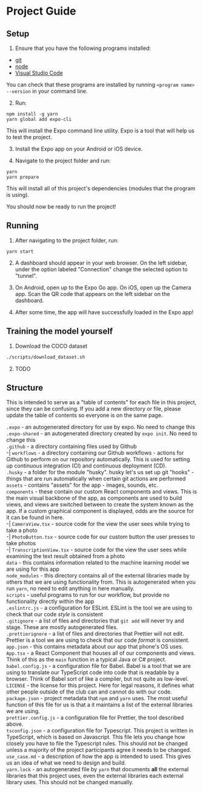 # Project Guide

## Setup

1. Ensure that you have the following programs installed:

-   [git](https://git-scm.com/downloads)
-   [node](https://nodejs.org/en/)
-   [Visual Studio Code](https://code.visualstudio.com/)

You can check that these programs are installed by running `<program name> --version` in your command line.

2. Run:

```
npm install -g yarn
yarn global add expo-cli
```

This will install the Expo command line utility. Expo is a tool that will help us to test the project.

3. Install the Expo app on your Android or iOS device.

4. Navigate to the project folder and run:

```
yarn
yarn prepare
```

This will install all of this project's dependencies (modules that the program is using).

You should now be ready to run the project!

## Running

1. After navigating to the project folder, run:

```
yarn start
```

2. A dashboard should appear in your web browser. On the left sidebar, under the option labeled "Connection" change the selected option to "tunnel".

3. On Android, open up to the Expo Go app. On iOS, open up the Camera app. Scan the QR code that appears on the left sidebar on the dashboard.

4. After some time, the app will have successfully loaded in the Expo app!

## Training the model yourself

1. Download the COCO dataset

```bash
./scripts/download_dataset.sh
```

2. TODO

## Structure

This is intended to serve as a "table of contents" for each file in this project, since they can be confusing. If you add a new directory or file, please update the table of contents so everyone is on the same page.

`.expo` - an autogenerated directory for use by expo. No need to change this    
`.expo-shared` - an autogenerated directory created by `expo init`. No need to change this    
`.github` - a directory containing files used by Github    
-| `workflows` - a directory containing our Github workflows - actions for Github to perform on our repository automatically. This is used for setting up continuous integration (CI) and continuous deployment (CD).    
`.husky` - a folder for the module "husky". husky let's us set up git "hooks" - things that are run automatically when certain git actions are performed    
`assets` - contains "assets" for the app - images, sounds, etc.    
`components` - these contain our custom React components and views. This is the main visual backbone of the app, as components are used to build views, and views are switched between to create the system known as the app. If a custom graphical component is displayed, odds are the source for it can be found in here.    
-| `CameraView.tsx` - source code for the view the user sees while trying to take a photo    
-| `PhotoButton.tsx` - source code for our custom button the user presses to take photos    
-| `TranscriptionView.tsx` - source code for the view the user sees while examining the text result obtained from a photo    
`data` - this contains information related to the machine learning model we are using for this app    
`node_modules` - this directory contains all of the external libraries made by others that we are using    functionality from. This is autogenerated when you run `yarn`, no need to edit anything in here manually.    
`scripts` - useful programs to run for our workflow, but provide no functionality directly within the app    
`.eslintrc.js` - a configuration for ESLint. ESLint is the tool we are using to check that our code *style* is consistent    
`.gitignore` - a list of files and directories that `git add` will never try and stage. These are mostly autogenerated files.    
`.prettierignore` - a list of files and directories that Prettier will not edit. Prettier is a tool we are using to check that our code *format* is consistent.    
`app.json` - this contains metadata about our app that phone's OS uses.    
`App.tsx` - a React Component that houses all of our components and views. Think of this as the `main` function in a typical Java or C# project.    
`babel.config.js` - a configuration file for Babel. Babel is a tool that we are using to translate our TypeScript code into code that is readable by a browser. Think of Babel sort of like a compiler, but not quite as low-level.    
`LICENSE` - the license for this project. Here for legal reasons, it defines what other people outside of the club can and cannot do with our code.    
`package.json` - project metadata that `npm` and `yarn` uses. The most useful function of this file for us is that a it maintains a list of the external libraries we are using.    
`prettier.config.js` - a configuration file for Prettier, the tool described above.    
`tsconfig.json` - a configuration file for Typescript. This project is written in TypeScript, which is based on Javascript. This file lets you change how closely you have to file the Typescript rules. This should not be changed unless a majority of the project participants agree it needs to be changed.    
`use_case.md` - a description of how the app is intended to used. This gives us an idea of what we need to design and build.    
`yarn.lock` - an autogenerated file by `yarn` that documents **all** the external libraries that this project uses, even the external libraries each external library uses. This should not be changed manually.    